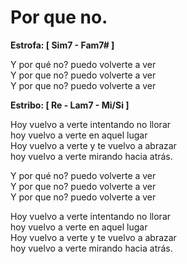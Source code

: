 Por que no.
===========

**Estrofa: [ Sim7 - Fam7# ]**

Y por qué no? puedo volverte a ver  
Y por que no? puedo volverte a ver  
Y por que no? puedo volverte a ver  

**Estribo: [ Re - Lam7 - Mi/Si ]**

Hoy vuelvo a verte intentando no llorar  
hoy vuelvo a verte en aquel lugar  
Hoy vuelvo a verte y te vuelvo a abrazar  
hoy vuelvo a verte mirando hacia atrás.  

Y por qué no? puedo volverte a ver  
Y por que no? puedo volverte a ver  
Y por que no? puedo volverte a ver  

Hoy vuelvo a verte intentando no llorar  
hoy vuelvo a verte en aquel lugar  
Hoy vuelvo a verte y te vuelvo a abrazar  
hoy vuelvo a verte mirando hacia atrás.  
